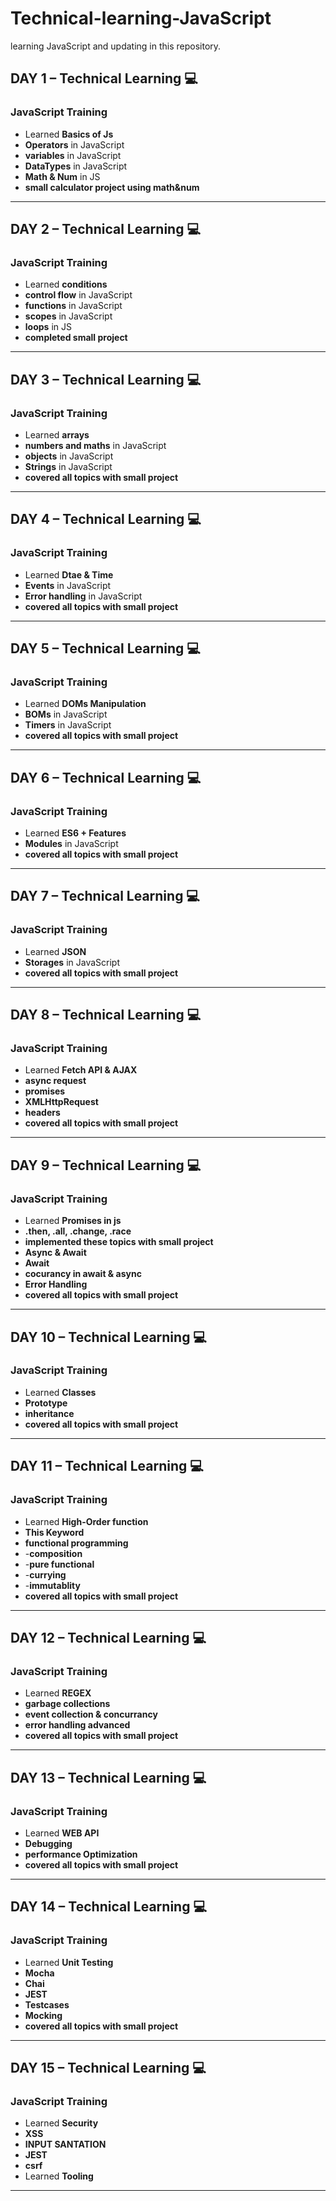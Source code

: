 # Technical-learning-JavaScript
learning JavaScript and updating in this repository.

## **DAY 1** – Technical Learning 💻
### **JavaScript Training**
- Learned **Basics of Js**  
- **Operators** in JavaScript
- **variables** in JavaScript  
- **DataTypes** in JavaScript
- **Math & Num** in JS
- **small calculator project using math&num**   
---

## **DAY 2** – Technical Learning 💻
### **JavaScript Training**
- Learned **conditions**  
- **control flow** in JavaScript
- **functions** in JavaScript  
- **scopes** in JavaScript
- **loops** in JS
- **completed small project**   
---

## **DAY 3** – Technical Learning 💻
### **JavaScript Training**
- Learned **arrays**  
- **numbers and maths** in JavaScript
- **objects** in JavaScript  
- **Strings** in JavaScript
- **covered all topics with small project**   
---

## **DAY 4** – Technical Learning 💻
### **JavaScript Training**
- Learned **Dtae & Time**  
- **Events** in JavaScript
- **Error handling** in JavaScript  
- **covered all topics with small project**   
---

## **DAY 5** – Technical Learning 💻
### **JavaScript Training**
- Learned **DOMs Manipulation**  
- **BOMs** in JavaScript
- **Timers** in JavaScript  
- **covered all topics with small project**   
---

## **DAY 6** – Technical Learning 💻
### **JavaScript Training**
- Learned **ES6 + Features**  
- **Modules** in JavaScript
- **covered all topics with small project**   
---

## **DAY 7** – Technical Learning 💻
### **JavaScript Training**
- Learned **JSON**  
- **Storages** in JavaScript
- **covered all topics with small project**   
---

## **DAY 8** – Technical Learning 💻
### **JavaScript Training**
- Learned **Fetch API & AJAX**  
- **async request**
- **promises**
- **XMLHttpRequest**
- **headers**
- **covered all topics with small project**   
---

## **DAY 9** – Technical Learning 💻
### **JavaScript Training**
- Learned **Promises in js**  
- **.then, .all, .change, .race**
- **implemented these topics with small project**
- **Async & Await**
- **Await**
- **cocurancy in await & async**
- **Error Handling**
- **covered all topics with small project**   
---

## **DAY 10** – Technical Learning 💻
### **JavaScript Training**
- Learned **Classes**  
- **Prototype**
- **inheritance**
- **covered all topics with small project**   
---

## **DAY 11** – Technical Learning 💻
### **JavaScript Training**
- Learned **High-Order function**  
- **This Keyword**
- **functional programming**
- -**composition**
- -**pure functional**
- -**currying**
- -**immutablity**
- **covered all topics with small project**   
---

## **DAY 12** – Technical Learning 💻
### **JavaScript Training**
- Learned **REGEX**  
- **garbage collections**
- **event collection & concurrancy**
- **error handling advanced**
- **covered all topics with small project**   
---

## **DAY 13** – Technical Learning 💻
### **JavaScript Training**
- Learned **WEB API**  
- **Debugging**
- **performance Optimization**
- **covered all topics with small project**   
---

## **DAY 14** – Technical Learning 💻
### **JavaScript Training**
- Learned **Unit Testing**  
- **Mocha**
- **Chai**
- **JEST**
- **Testcases**
- **Mocking**
- **covered all topics with small project**   
---

## **DAY 15** – Technical Learning 💻
### **JavaScript Training**
- Learned **Security**  
- **XSS**
- **INPUT SANTATION**
- **JEST**
- **csrf**  
- Learned **Tooling**   
---


